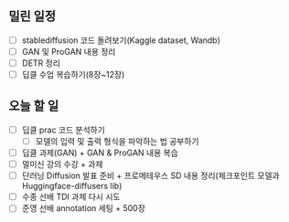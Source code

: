 ## 밀린 일정
- [ ] stablediffusion 코드 돌려보기(Kaggle dataset, Wandb)
- [ ] GAN 및 ProGAN 내용 정리
- [ ] DETR 정리
- [ ] 딥클 수업 복습하기(8장~12장)

## 오늘 할 일
- [ ] 딥클 prac 코드 분석하기
	- [ ] 모델의 입력 및 출력 형식을 파악하는 법 공부하기

- [ ] 딥클 과제(GAN) + GAN & ProGAN 내용 복습
- [ ] 멀미신 강의 수강 + 과제
- [ ] 단러닝 Diffusion 발표 준비 + 프로메테우스 SD 내용 정리(체크포인트 모델과 Huggingface-diffusers lib)
- [ ] 수종 선배 TDI 과제 다시 시도
- [ ] 준영 선배 annotation 세팅 + 500장